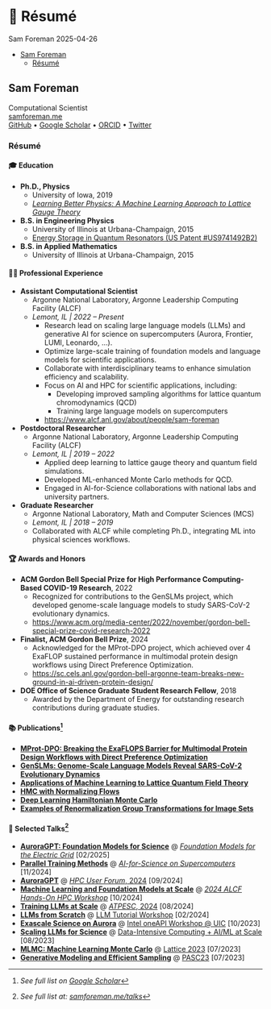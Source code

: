# 👤 Résumé
Sam Foreman
2025-04-26

<link rel="preconnect" href="https://fonts.googleapis.com">

- [Sam Foreman](#sam-foreman)
  - [Résumé](#résumé)

## Sam Foreman

Computational Scientist  
[samforeman.me](https://samforeman.me)  
[GitHub](https://github.com/saforem2) • [Google
Scholar](https://scholar.google.com/citations?user=vV_1zDwAAAAJ&hl=en) •
[ORCID](https://orcid.org/0000-0002-9981-0876) •
[Twitter](https://twitter.com/saforem2)

### Résumé

#### 🎓 Education

- **Ph.D., Physics**
  - University of Iowa, 2019  
  - [*Learning Better Physics: A Machine Learning Approach to Lattice
    Gauge
    Theory*](https://www.proquest.com/openview/95d7f7c12da8da8aa5ead3ac0f6ca0e8/1?cbl=18750&diss=y&pq-origsite=gscholar)
- **B.S. in Engineering Physics**
  - University of Illinois at Urbana-Champaign, 2015
  - [Energy Storage in Quantum Resonators (US Patent
    \#US9741492B2)](https://patents.google.com/patent/US9741492B2/en)
- **B.S. in Applied Mathematics**
  - University of Illinois at Urbana-Champaign, 2015

#### 🧑‍🔬 Professional Experience

- **Assistant Computational Scientist**
  - Argonne National Laboratory, Argonne Leadership Computing Facility
    (ALCF)  
  - *Lemont, IL \| 2022 – Present*
    - Research lead on scaling large language models (LLMs) and
      generative AI for science on supercomputers (Aurora, Frontier,
      LUMI, Leonardo, …).
    - Optimize large-scale training of foundation models and language
      models for scientific applications.  
    - Collaborate with interdisciplinary teams to enhance simulation
      efficiency and scalability.
    - Focus on AI and HPC for scientific applications, including:
      - Developing improved sampling algorithms for lattice quantum
        chromodynamics (QCD)
      - Training large language models on supercomputers
    - <https://www.alcf.anl.gov/about/people/sam-foreman>
- **Postdoctoral Researcher**
  - Argonne National Laboratory, Argonne Leadership Computing Facility
    (ALCF)  
  - *Lemont, IL \| 2019 – 2022*
    - Applied deep learning to lattice gauge theory and quantum field
      simulations.
    - Developed ML-enhanced Monte Carlo methods for QCD.
    - Engaged in AI-for-Science collaborations with national labs and
      university partners.
- **Graduate Researcher**
  - Argonne National Laboratory, Math and Computer Sciences (MCS)
  - *Lemont, IL \| 2018 – 2019*  
  - Collaborated with ALCF while completing Ph.D., integrating ML into
    physical sciences workflows.

#### 🏆 Awards and Honors

- **ACM Gordon Bell Special Prize for High Performance Computing-Based
  COVID-19 Research**, 2022
  - Recognized for contributions to the GenSLMs project, which developed
    genome-scale language models to study SARS-CoV-2 evolutionary
    dynamics.
  - <https://www.acm.org/media-center/2022/november/gordon-bell-special-prize-covid-research-2022>
- **Finalist, ACM Gordon Bell Prize**, 2024
  - Acknowledged for the MProt-DPO project, which achieved over 4
    ExaFLOP sustained performance in multimodal protein design workflows
    using Direct Preference Optimization.
  - <https://sc.cels.anl.gov/gordon-bell-argonne-team-breaks-new-ground-in-ai-driven-protein-design/>
- **DOE Office of Science Graduate Student Research Fellow**, 2018
  - Awarded by the Department of Energy for outstanding research
    contributions during graduate studies.

#### 📚 Publications[^1]

- [**MProt-DPO: Breaking the ExaFLOPS Barrier for Multimodal Protein
  Design Workflows with Direct Preference
  Optimization**](https://www.researchgate.net/publication/387390653_MProt-DPO_Breaking_the_ExaFLOPS_Barrier_for_Multimodal_Protein_Design_Workflows_with_Direct_Preference_Optimization)
- [**GenSLMs: Genome-Scale Language Models Reveal SARS-CoV-2
  Evolutionary Dynamics**](https://doi.org/10.1177/10943420231184990)
- [**Applications of Machine Learning to Lattice Quantum Field
  Theory**](https://arxiv.org/abs/2202.05838)
- [**HMC with Normalizing Flows**](https://arxiv.org/abs/2112.01586)
- [**Deep Learning Hamiltonian Monte
  Carlo**](https://arxiv.org/abs/2105.03418)
- [**Examples of Renormalization Group Transformations for Image
  Sets**](https://journals.aps.org/pre/abstract/10.1103/PhysRevE.98.052129)

#### 🎤 Selected Talks[^2]

- [**AuroraGPT: Foundation Models for
  Science**](https://samforeman.me/talks/aurora-gpt-fm-for-electric-grid/)
  @ [*Foundation Models for the Electric
  Grid*](https://www.alcf.anl.gov/alcf-ai-science-training-series)
  \[02/2025\]
- [**Parallel Training
  Methods**](https://samforeman.me/talks/ai-for-science-2024/) @
  [*AI-for-Science on
  Supercomputers*](https://www.alcf.anl.gov/alcf-ai-science-training-series)
  \[11/2024\]
- [**AuroraGPT**](https://samforeman.me/talks/hpc-user-forum/) @ [*HPC
  User Forum*,
  2024](https://www.hpcuserforum.com/hpc-user-forum-fall-2024/)
  \[09/2024\]
- [**Machine Learning and Foundation Models at
  Scale**](https://samforeman.me/talks/alcf-hpc-workshop-2024/) @ [*2024
  ALCF Hands-On HPC
  Workshop*](https://www.alcf.anl.gov/events/2024-alcf-hands-hpc-workshop)
  \[10/2024\]
- [**Training LLMs at
  Scale**](https://samforeman.me/talks/llms-at-scale/) @ [*ATPESC*,
  2024](https://extremecomputingtraining.anl.gov/atpesc-2024/)
  \[08/2024\]
- [**LLMs from Scratch**](https://saforem2.github.io/llm-workshop-talk)
  @ [LLM Tutorial Workshop](https://github.com/argonne-lcf/llm-workshop)
  \[02/2024\]
- [**Exascale Science on
  Aurora**](https://saforem2.github.io/oneapi-talk) @ [Intel oneAPI
  Workshop @
  UIC](https://www.alcf.anl.gov/events/alcf-hands-hpc-workshop)
  \[10/2023\]
- [**Scaling LLMs for
  Science**](https://saforem2.github.io/scaling4science) @
  [Data-Intensive Computing + AI/ML at
  Scale](https://events.cels.anl.gov/event/426/overview) \[08/2023\]
- [**MLMC: Machine Learning Monte
  Carlo**](https://saforem2.github.io/lattice23) @ [Lattice
  2023](https://indico.fnal.gov/event/57249/contributions/271305/)
  \[07/2023\]
- [**Generative Modeling and Efficient
  Sampling**](https://saforem2.github.io/lqcd-pasc23/) @
  [PASC23](https://pasc23.pasc-conference.org/) \[07/2023\]

[^1]: *See full list on [Google
    Scholar](https://scholar.google.com/citations?user=7vBs2ZwAAAAJ)*

[^2]: *See full list at:
    [samforeman.me/talks](https://samforeman.me/talks/)*
